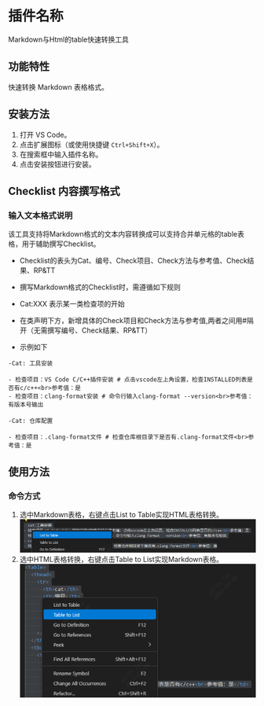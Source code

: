 # 插件名称

Markdown与Html的table快速转换工具

## 功能特性
快速转换 Markdown 表格格式。

## 安装方法
1. 打开 VS Code。
2. 点击扩展图标（或使用快捷键 `Ctrl+Shift+X`）。
3. 在搜索框中输入插件名称。
4. 点击安装按钮进行安装。

## Checklist 内容撰写格式
### 输入文本格式说明
该工具支持将Markdown格式的文本内容转换成可以支持合并单元格的table表格，用于辅助撰写Checklist。

- Checklist的表头为Cat、编号、Check项目、Check方法与参考值、Check结果、RP&TT
- 撰写Markdown格式的Checklist时，需遵循如下规则
- Cat:XXX 表示某一类检查项的开始
- 在类声明下方，新增具体的Check项目和Check方法与参考值,两者之间用#隔开（无需撰写编号、Check结果、RP&TT）

- 示例如下

```
-Cat: 工具安装

- 检查项目：VS Code C/C++插件安装 # 点击vscode左上角设置，检查INSTALLED列表是否有c/c++<br>参考值：是
- 检查项目：clang-format安装 # 命令行输入clang-format --version<br>参考值：有版本号输出

-Cat: 仓库配置

- 检查项目：.clang-format文件 # 检查仓库根目录下是否有.clang-format文件<br>参考值：是

```

## 使用方法
### 命令方式
1. 选中Markdown表格，右键点击List to Table实现HTML表格转换。
![alt text](image-2.png)
2. 选中HTML表格转换，右键点击Table to List实现Markdown表格。
![alt text](image-1.png)


